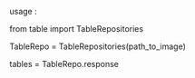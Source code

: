 usage : 

from table import TableRepositories

TableRepo       = TableRepositories(path_to_image)

tables          = TableRepo.response 

